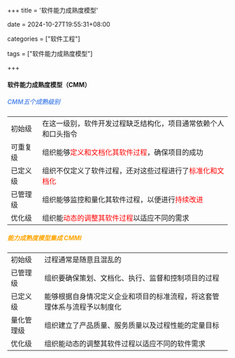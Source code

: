 +++
title = '软件能力成熟度模型'

date = 2024-10-27T19:55:31+08:00

categories = ["软件工程"]

tags = ["软件能力成熟度模型"]

+++



#### 软件能力成熟度模型（CMM）



##### <font color='cornflowerblue'>CMM五个成熟级别</font>

|          |                                                              |
| -------- | ------------------------------------------------------------ |
| 初始级   | 在这一级别，软件开发过程缺乏结构化，项目通常依赖个人和口头指令 |
| 可重复级 | 组织能够<font color='red'>定义和文档化其软件过程</font>，确保项目的成功 |
| 已定义级 | 组织不仅定义了软件过程，还对这些过程进行了<font color='red'>标准化和文档化</font> |
| 已管理级 | 组织能够监控和量化其软件过程，以便进行<font color='red'>持续改进</font> |
| 优化级   | 组织能<font color='red'>动态的调整其软件过程</font>以适应不同的需求 |



##### <font color='orange'>能力成熟度模型集成 CMMI</font>

|            |                                                              |
| ---------- | ------------------------------------------------------------ |
| 初始级     | 过程通常是随意且混乱的                                       |
| 已管理级   | 组织要确保策划、文档化、执行、监督和控制项目的过程           |
| 已定义级   | 能够根据自身情况定义企业和项目的标准流程，将这套管理体系与流程予以制度化 |
| 量化管理级 | 组织建立了产品质量、服务质量以及过程性能的定量目标           |
| 优化级     | 组织能动态的调整其软件过程以适应不同的软件需求               |

